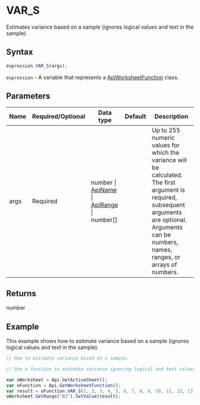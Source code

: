 # VAR_S

Estimates variance based on a sample (ignores logical values and text in the sample).

## Syntax

```javascript
expression.VAR_S(args);
```

`expression` - A variable that represents a [ApiWorksheetFunction](../ApiWorksheetFunction.md) class.

## Parameters

| **Name** | **Required/Optional** | **Data type** | **Default** | **Description** |
| ------------- | ------------- | ------------- | ------------- | ------------- |
| args | Required | number \| [ApiName](../../ApiName/ApiName.md) \| [ApiRange](../../ApiRange/ApiRange.md) \| number[] |  | Up to 255 numeric values for which the variance will be calculated. The first argument is required, subsequent arguments are optional. Arguments can be numbers, names, ranges, or arrays of numbers. |

## Returns

number

## Example

This example shows how to estimate variance based on a sample (ignores logical values and text in the sample).

```javascript editor-xlsx
// How to estimate variance based on a sample.

// Use a function to estimate variance ignoring logical and text values.

var oWorksheet = Api.GetActiveSheet();
var oFunction = Api.GetWorksheetFunction();
var result = oFunction.VAR_S(1, 2, 3, 4, 5, 6, 7, 8, 9, 10, 11, 12, 13, 14, 15, 16)
oWorksheet.GetRange("B2").SetValue(result);


```
